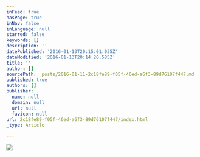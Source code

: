 ```yaml
---
inFeed: true
hasPage: true
inNav: false
inLanguage: null
starred: false
keywords: []
description: ''
datePublished: '2016-01-13T20:15:01.035Z'
dateModified: '2016-01-13T20:14:20.585Z'
title: ''
author: []
sourcePath: _posts/2016-01-11-2c18fe89-f05f-46ed-a6f3-89d76107f447.md
published: true
authors: []
publisher:
  name: null
  domain: null
  url: null
  favicon: null
url: 2c18fe89-f05f-46ed-a6f3-89d76107f447/index.html
_type: Article

---
```

![](https://s3-us-west-2.amazonaws.com/the-grid-img/p/c1d1be3e847eb93209e4408e87794d53710fb568.jpg)